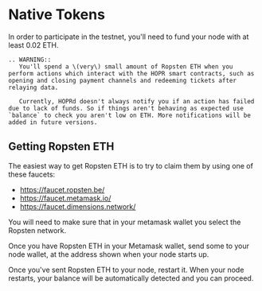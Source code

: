 <!-- ---
description: 'Learn about why HOPR needs two kinds of tokens to run, and how to get them.'
--- -->

# Native Tokens

In order to participate in the testnet, you'll need to fund your node with at least 0.02 ETH.

```eval_rst
.. WARNING::
   You'll spend a \(very\) small amount of Ropsten ETH when you perform actions which interact with the HOPR smart contracts, such as opening and closing payment channels and redeeming tickets after relaying data.

   Currently, HOPRd doesn't always notify you if an action has failed due to lack of funds. So if things aren't behaving as expected use `balance` to check you aren't low on ETH. More notifications will be added in future versions.
```

## Getting Ropsten ETH

The easiest way to get Ropsten ETH is to try to claim them by using one of these faucets:

- https://faucet.ropsten.be/
- https://faucet.metamask.io/
- https://faucet.dimensions.network/

You will need to make sure that in your metamask wallet you select the Ropsten network.

Once you have Ropsten ETH in your Metamask wallet, send some to your node wallet, at the address shown when your node starts up.

Once you've sent Ropsten ETH to your node, restart it. When your node restarts, your balance will be automatically detected and you can proceed.
